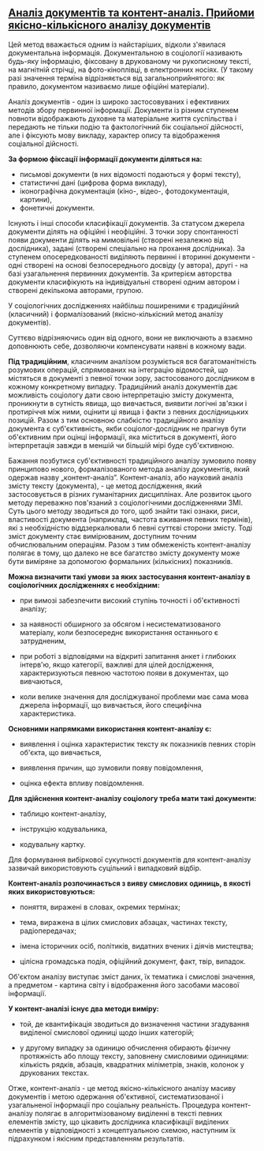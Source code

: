 ## [Аналіз документів та контент-аналіз. Прийоми якісно-кількісного аналізу документів](https://studfiles.net/preview/5200236/page:23/)
Цей метод вважається одним із найстаріших, відколи з'явилася документальна інформація. Документальною в соціології називають будь-яку інформацію, фіксовану в друкованому чи рукописному тексті, на магнітній стрічці, на фото-кіноплівці, в електронних носіях. (У такому разі значення терміна відрізняється від загальноприйнятого: як правило, документом називаємо лише офіційні матеріали).

Аналіз документів - один із широко застосовуваних і ефективних методів збору первинної інформації. Документи із різним ступенем повноти відображають духовне та матеріальне життя суспільства і передають не тільки подію та фактологічний бік соціальної дійсності, але і фіксують мову викладу, характер опису та відображення соціальної дійсності.

**За формою фіксації інформації документи діляться на:**
* письмові документи (в них відомості подаються у формі тексту),
* статистичні дані (цифрова форма викладу),
* іконографічна документація (кіно-, відео-, фотодокументація, картини),
* фонетичні документи.

Існують і інші способи класифікації документів. За статусом джерела документи ділять на офіційні і неофіційні. 3 точки зору спонтанності появи документи ділять на мимовільні (створені незалежно від дослідника), задані (створені спеціально на прохання дослідника). За ступенем опосередкованості виділяють первинні і вторинні документи - одні створені на основі безпосереднього досвіду (у автора), другі - на базі узагальнення первинних документів. За критерієм авторства документи класифікують на індивідуальні створені одним автором і створені декількома авторами, групою.

У соціологічних дослідженнях найбільш поширеними є традиційний (класичний) і формалізований (якісно-кількісний метод аналізу документів).

Суттєво відрізняючись один від одного, вони не виключають а взаємно доповнюють себе, дозволяючи компенсувати наявні в кожному вади.

**Під традиційним**, класичним аналізом розуміється вся багатоманітність розумових операцій, спрямованих на інтеграцію відомостей, що містяться в документі з певної точки зору, застосованого дослідником в кожному конкретному випадку. Традиційний аналіз документів дає можливість соціологу дати свою інтерпретацію змісту документа, проникнути в сутність явища, що вивчається, виявити логічні зв'язки і протиріччя між ними, оцінити ці явища і факти з певних дослідницьких позицій. Разом з тим основною слабкістю традиційного аналізу документа є суб'єктивність, якби соціолог-дослідник не прагнув бути об'єктивним при оцінці інформації, яка міститься в документі, його інтерпретація завжди в меншій чи більшій мірі буде суб'єктивною.

Бажання позбутися суб'єктивності традиційного аналізу зумовило появу принципово нового, формалізованого метода аналізу документів, який одержав назву „контент-аналіз”. Контент-аналіз, або науковий аналіз змісту тексту (документа), - це метод дослідження, який застосовується в різних гуманітарних дисциплінах. Але розвиток цього методу переважно пов'язаний з соціологічними дослідженнями ЗМІ. Суть цього методу зводиться до того, щоб знайти такі ознаки, риси, властивості документа (наприклад, частота вживання певних термінів), які з необхідністю віддзеркалювали б певні суттєві сторони змісту. Тоді зміст документу стає вимірюваним, доступним точним обчислювальним операціям. Разом з тим обмеженість контент-аналізу полягає в тому, що далеко не все багатство змісту документу може бути виміряне за допомогою формальних (кількісних) показників.

**Можна визначити такі умови за яких застосування контент-аналізу в соціологічних дослідженнях є необхідним:**

* при вимозі забезпечити високий ступінь точності і об'єктивності аналізу;

* за наявності обширного за обсягом і несистематизованого матеріалу, коли безпосереднє використання останнього є затрудненим,

* при роботі з відповідями на відкриті запитання анкет і глибоких інтерв'ю, якщо категорії, важливі для цілей дослідження, характеризуються певною частотою появи в документах, що вивчаються,

* коли велике значення для досліджуваної проблеми має сама мова джерела інформації, що вивчається, його специфічна характеристика.

**Основними напрямками використання контент-аналізу є:**

* виявлення і оцінка характеристик тексту як показників певних сторін об'єкта, що вивчається,

* виявлення причин, що зумовили появу повідомлення,

* оцінка ефекта впливу повідомлення.

**Для здійснення контент-аналізу соціологу треба мати такі документи:**

* таблицю контент-аналізу,

* інструкцію кодувальника,

* кодувальну картку.

Для формування вибіркової сукупності документів для контент-аналізу зазвичай використовують суцільний і випадковий відбір.

**Контент-аналіз розпочинається з вияву смислових одиниць, в якості яких використовуються:**

* поняття, виражені в словах, окремих термінах;

* тема, виражена в цілих смислових абзацах, частинах тексту, радіопередачах;

* імена історичних осіб, політиків, видатних вчених і діячів мистецтва;

* цілісна громадська подія, офіційний документ, факт, твір, випадок.

Об'єктом аналізу виступає зміст даних, їх тематика і смислові значення, а предметом - картина світу і відображення його засобами масової інформації.

**У контент-аналізі існує два методи виміру:**

* той, де квантифікація зводиться до визначення частини згадування виділеної смислової одиниці щодо інших категорій;

* у другому випадку за одиницю обчислення обирають фізичну протяжність або площу тексту, заповнену смисловими одиницями: кількість рядків, абзаців, квадратних міліметрів, знаків, колонок у друкованих текстах.

Отже, контент-аналіз - це метод якісно-кількісного аналізу масиву документів і метою одержання об'єктивної, систематизованої і узагальненої інформації про соціальну реальність. Процедура контент-аналізу полягає в алгоритмізованому виділенні в тексті певних елементів змісту, що цікавить дослідника класифікації виділених елементів у відповідності з концептуальною схемою, наступним їх підрахунком і якісним представленням результатів.
